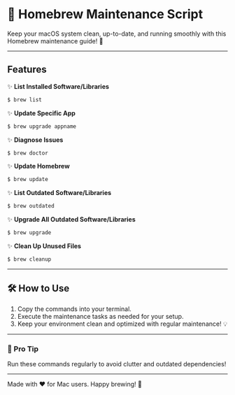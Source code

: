 # 🍺 Homebrew Maintenance Script

Keep your macOS system clean, up-to-date, and running smoothly with this Homebrew maintenance guide! 🚀  

---

## Features  

✨ **List Installed Software/Libraries**  
```bash
$ brew list
```

✨ **Update Specific App**  
```bash
$ brew upgrade appname
```

✨ **Diagnose Issues**  
```bash
$ brew doctor
```

✨ **Update Homebrew**  
```bash
$ brew update
```

✨ **List Outdated Software/Libraries**  
```bash
$ brew outdated
```

✨ **Upgrade All Outdated Software/Libraries**  
```bash
$ brew upgrade
```

✨ **Clean Up Unused Files**  
```bash
$ brew cleanup
```

---

## 🛠️ How to Use  

1. Copy the commands into your terminal.  
2. Execute the maintenance tasks as needed for your setup.  
3. Keep your environment clean and optimized with regular maintenance! 💡  

---

### 🌟 Pro Tip  
Run these commands regularly to avoid clutter and outdated dependencies!  

---

Made with ❤️ for Mac users. Happy brewing! 🍺

